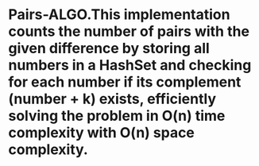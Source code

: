 # Pairs-ALGO.This implementation counts the number of pairs with the given difference by storing all numbers in a HashSet and checking for each number if its complement (number + k) exists, efficiently solving the problem in O(n) time complexity with O(n) space complexity.
